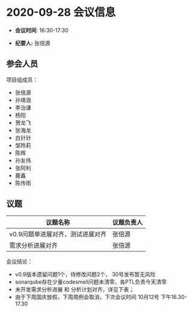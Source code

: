 # 2020-09-28 会议信息  

-  **会议时间**: 16:30-17:30

-  **纪要人:** 张倍源

## 参会人员
项目组成员：
- 张倍源
- 孙靖涵
- 李治谦
- 杨阳
- 贺龙飞
- 张海龙
- 白针针
- 邹玲莉
- 陈辉
- 孙友伟
- 张阿利
- 鹿鑫
- 陈传雨



## 议题

议题名称 | 议题负责人
---- | ----
v0.9问题单进展对齐，测试进展对齐 | 张倍源
需求分析进展对齐 | 张倍源 

会议结论：
-	v0.9版本遗留问题1个，待修改问题2个， 30号发布暂无风险
-	sonarqube存在少量codesmell问题未清零，各PTL负责今天清零
-	未开发需求分析进展 和 分析计划对齐，详见下表；
-	由于下周国庆放假，下周周例会取消，下次会议时间 10月12号 下午16.30-17.30



